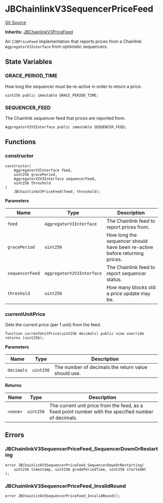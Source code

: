 # JBChainlinkV3SequencerPriceFeed
[Git Source](https://github.com/Bananapus/nana-core/blob/2998dca2fbd2658e2c8791d6dc8348147d69e28e/src/JBChainlinkV3SequencerPriceFeed.sol)

**Inherits:**
[JBChainlinkV3PriceFeed](/docs/v4/api/core/JBChainlinkV3PriceFeed.sol/contract.JBChainlinkV3PriceFeed.md)

An `IJBPriceFeed` implementation that reports prices from a Chainlink `AggregatorV3Interface` from
optimistic sequencers.


## State Variables
### GRACE_PERIOD_TIME
How long the sequencer must be re-active in order to return a price.


```solidity
uint256 public immutable GRACE_PERIOD_TIME;
```


### SEQUENCER_FEED
The Chainlink sequencer feed that prices are reported from.


```solidity
AggregatorV2V3Interface public immutable SEQUENCER_FEED;
```


## Functions
### constructor


```solidity
constructor(
    AggregatorV3Interface feed,
    uint256 gracePeriod,
    AggregatorV2V3Interface sequencerFeed,
    uint256 threshold
)
    JBChainlinkV3PriceFeed(feed, threshold);
```
**Parameters**

|Name|Type|Description|
|----|----|-----------|
|`feed`|`AggregatorV3Interface`|The Chainlink feed to report prices from.|
|`gracePeriod`|`uint256`|How long the sequencer should have been re-active before returning prices.|
|`sequencerFeed`|`AggregatorV2V3Interface`|The Chainlink feed to report sequencer status.|
|`threshold`|`uint256`|How many blocks old a price update may be.|


### currentUnitPrice

Gets the current price (per 1 unit) from the feed.


```solidity
function currentUnitPrice(uint256 decimals) public view override returns (uint256);
```
**Parameters**

|Name|Type|Description|
|----|----|-----------|
|`decimals`|`uint256`|The number of decimals the return value should use.|

**Returns**

|Name|Type|Description|
|----|----|-----------|
|`<none>`|`uint256`|The current unit price from the feed, as a fixed point number with the specified number of decimals.|


## Errors
### JBChainlinkV3SequencerPriceFeed_SequencerDownOrRestarting

```solidity
error JBChainlinkV3SequencerPriceFeed_SequencerDownOrRestarting(
    uint256 timestamp, uint256 gradePeriodTime, uint256 startedAt
);
```

### JBChainlinkV3SequencerPriceFeed_InvalidRound

```solidity
error JBChainlinkV3SequencerPriceFeed_InvalidRound();
```

